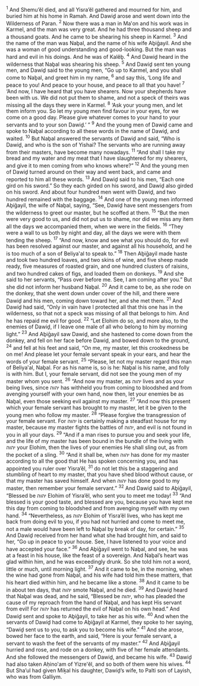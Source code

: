 <sup>1</sup> And Shemu’ĕl died, and all Yisra’ĕl gathered and mourned for him, and buried him at his home in Ramah. And Dawiḏ arose and went down into the Wilderness of Paran.
<sup>2</sup> Now there was a man in Ma‛on and his work was in Karmel, and the man was very great. And he had three thousand sheep and a thousand goats. And he came to be shearing his sheep in Karmel.
<sup>3</sup> And the name of the man was Naḇal, and the name of his wife Aḇiḡayil. And she was a woman of good understanding and good-looking. But the man was hard and evil in his doings. And he was of Kalĕḇ.
<sup>4</sup> And Dawiḏ heard in the wilderness that Naḇal was shearing his sheep.
<sup>5</sup> And Dawiḏ sent ten young men, and Dawiḏ said to the young men, “Go up to Karmel, and you shall come to Naḇal, and greet him in my name,
<sup>6</sup> and say this, ‘Long life and peace to you! And peace to your house, and peace to all that you have!
<sup>7</sup> ‘And now, I have heard that you have shearers. Now your shepherds have been with us. We did not put them to shame, and not a speck of theirs was missing all the days they were in Karmel.
<sup>8</sup> ‘Ask your young men, and let them inform you. So let my young men find favour in your eyes, for we come on a good day. Please give whatever comes to your hand to your servants and to your son Dawiḏ.’ ”
<sup>9</sup> And the young men of Dawiḏ came and spoke to Naḇal according to all these words in the name of Dawiḏ, and waited.
<sup>10</sup> But Naḇal answered the servants of Dawiḏ and said, “Who is Dawiḏ, and who is the son of Yishai? The servants who are running away from their masters, have become many nowadays.
<sup>11</sup> “And shall I take my bread and my water and my meat that I have slaughtered for my shearers, and give it to men coming from who knows where?”
<sup>12</sup> And the young men of Dawiḏ turned around on their way and went back, and came and reported to him all these words.
<sup>13</sup> And Dawiḏ said to his men, “Each one gird on his sword.” So they each girded on his sword, and Dawiḏ also girded on his sword. And about four hundred men went with Dawiḏ, and two hundred remained with the baggage.
<sup>14</sup> And one of the young men informed Aḇiḡayil, the wife of Naḇal, saying, “See, Dawiḏ have sent messengers from the wilderness to greet our master, but he scoffed at them.
<sup>15</sup> “But the men were very good to us, and did not put us to shame, nor did we miss any item all the days we accompanied them, when we were in the fields.
<sup>16</sup> “They were a wall to us both by night and day, all the days we were with them tending the sheep.
<sup>17</sup> “And now, know and see what you should do, for evil has been resolved against our master, and against all his household, and he is too much of a son of Beliya‛al to speak to.”
<sup>18</sup> Then Aḇiḡayil made haste and took two hundred loaves, and two skins of wine, and five sheep made ready, five measures of roasted grain, and one hundred clusters of raisins, and two hundred cakes of figs, and loaded them on donkeys.
<sup>19</sup> And she said to her servants, “Pass over before me. See, I am coming after you.” But she did not inform her husband Naḇal.
<sup>20</sup> And it came to be, as she rode on the donkey, that she went down under cover of the hill, and there were Dawiḏ and his men, coming down toward her, and she met them.
<sup>21</sup> And Dawiḏ had said, “Only in vain have I protected all that this one has in the wilderness, so that not a speck was missing of all that belongs to him. And he has repaid me evil for good.
<sup>22</sup> “Let Elohim do so, and more also, to the enemies of Dawiḏ, if I leave one male of all who belong to him by morning light.”
<sup>23</sup> And Aḇiḡayil saw Dawiḏ, and she hastened to come down from the donkey, and fell on her face before Dawiḏ, and bowed down to the ground,
<sup>24</sup> and fell at his feet and said, “On me, my master, let this crookedness be on me! And please let your female servant speak in your ears, and hear the words of your female servant.
<sup>25</sup> “Please, let not my master regard this man of Beliya‛al, Naḇal. For as his name is, so is he: Naḇal is his name, and folly is with him. But I, your female servant, did not see the young men of my master whom you sent.
<sup>26</sup> “And now my master, as יהוה lives and as your being lives, since יהוה has withheld you from coming to bloodshed and from avenging yourself with your own hand, now then, let your enemies be as Naḇal, even those seeking evil against my master.
<sup>27</sup> “And now this present which your female servant has brought to my master, let it be given to the young men who follow my master.
<sup>28</sup> “Please forgive the transgression of your female servant. For יהוה is certainly making a steadfast house for my master, because my master fights the battles of יהוה, and evil is not found in you in all your days.
<sup>29</sup> “And if a man rises to pursue you and seek your life, and the life of my master has been bound in the bundle of the living with יהוה your Elohim, then the lives of your enemies He shall sling out, as from the pocket of a sling.
<sup>30</sup> “And it shall be, when יהוה has done for my master according to all the good that He has spoken concerning you, and has appointed you ruler over Yisra’ĕl,
<sup>31</sup> do not let this be a staggering and stumbling of heart to my master, that you have shed blood without cause, or that my master has saved himself. And when יהוה has done good to my master, then remember your female servant.”
<sup>32</sup> And Dawiḏ said to Aḇiḡayil, “Blessed be יהוה Elohim of Yisra’ĕl, who sent you to meet me today!
<sup>33</sup> “And blessed is your good taste, and blessed are you, because you have kept me this day from coming to bloodshed and from avenging myself with my own hand.
<sup>34</sup> “Nevertheless, as יהוה Elohim of Yisra’ĕl lives, who has kept me back from doing evil to you, if you had not hurried and come to meet me, not a male would have been left to Naḇal by break of day, for certain.”
<sup>35</sup> And Dawiḏ received from her hand what she had brought him, and said to her, “Go up in peace to your house. See, I have listened to your voice and have accepted your face.”
<sup>36</sup> And Aḇiḡayil went to Naḇal, and see, he was at a feast in his house, like the feast of a sovereign. And Naḇal’s heart was glad within him, and he was exceedingly drunk. So she told him not a word, little or much, until morning light.
<sup>37</sup> And it came to be, in the morning, when the wine had gone from Naḇal, and his wife had told him these matters, that his heart died within him, and he became like a stone.
<sup>38</sup> And it came to be in about ten days, that יהוה smote Naḇal, and he died.
<sup>39</sup> And Dawiḏ heard that Naḇal was dead, and he said, “Blessed be יהוה, who has pleaded the cause of my reproach from the hand of Naḇal, and has kept His servant from evil! For יהוה has returned the evil of Naḇal on his own head.” And Dawiḏ sent and spoke to Aḇiḡayil, to take her as his wife.
<sup>40</sup> And when the servants of Dawiḏ had come to Aḇiḡayil at Karmel, they spoke to her saying, “Dawiḏ sent us to you, to ask you to become his wife.”
<sup>41</sup> And she arose, bowed her face to the earth, and said, “Here is your female servant, a servant to wash the feet of the servants of my master.”
<sup>42</sup> And Aḇiḡayil hurried and rose, and rode on a donkey, with five of her female attendants. And she followed the messengers of Dawiḏ, and became his wife.
<sup>43</sup> Dawiḏ had also taken Aḥino‛am of Yizre‛ĕl, and so both of them were his wives.
<sup>44</sup> But Sha’ul had given Miḵal his daughter, Dawiḏ’s wife, to Palti son of Layish, who was from Galliym.
